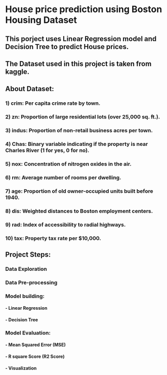 # House price prediction using Boston Housing Dataset
## This porject uses Linear Regression model and Decision Tree to predict House prices.
## The Dataset used in this project is taken from kaggle.
## About Dataset:
### 1) crim: Per capita crime rate by town.
### 2) zn: Proportion of large residential lots (over 25,000 sq. ft.).
### 3) indus: Proportion of non-retail business acres per town.
### 4) Chas: Binary variable indicating if the property is near Charles River (1 for yes, 0 for no).
### 5) nox: Concentration of nitrogen oxides in the air.
### 6) rm: Average number of rooms per dwelling.
### 7) age: Proportion of old owner-occupied units built before 1940.
### 8) dis: Weighted distances to Boston employment centers.
### 9) rad: Index of accessibility to radial highways.
### 10) tax: Property tax rate per $10,000.
## Project Steps:
### Data Exploration
### Data Pre-processing
### Model building:
#### - Linear Regression
#### - Decision Tree
### Model Evaluation:
#### - Mean Squared Error (MSE)
#### - R square Score (R2 Score)
#### - Visualization
